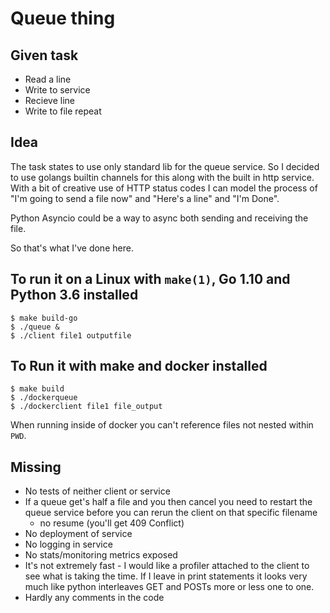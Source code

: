 # Queue thing

## Given task
- Read a line
- Write to service
- Recieve line
- Write to file
repeat

## Idea
The task states to use only standard lib for the queue service. So I decided
to use golangs builtin channels for this along with the built in http service.
With a bit of creative use of HTTP status codes I can model the process of
"I'm going to send a file now" and "Here's a line" and "I'm Done".

Python Asyncio could be a way to async both sending and receiving the file.

So that's what I've done here.

## To run it on a Linux with `make(1)`, Go 1.10 and Python 3.6 installed
```
$ make build-go
$ ./queue &
$ ./client file1 outputfile
```

## To Run it with make and docker installed
```
$ make build
$ ./dockerqueue
$ ./dockerclient file1 file_output
```
When running inside of docker you can't reference files not nested within
`PWD`.

## Missing

- No tests of neither client or service
- If a queue get's half a file and you then cancel you need to restart the
  queue service before you can rerun the client on that specific filename
  - no resume (you'll get 409 Conflict)
- No deployment of service
- No logging in service
- No stats/monitoring metrics exposed
- It's not extremely fast - I would like a profiler attached to the client to
  see what is taking the time. If I leave in print statements it looks very
  much like python interleaves GET and POSTs more or less one to one.
- Hardly any comments in the code
